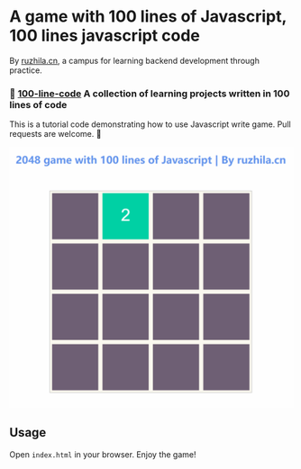 # A game with 100 lines of Javascript, 100 lines javascript code

By [ruzhila.cn](http://ruzhila.cn/?from=github_2048), a campus for learning backend development through practice.

### 🚀 [100-line-code](https://github.com/ruzhila/100-line-code)  A collection of learning projects written in 100 lines of code 


This is a tutorial code demonstrating how to use Javascript write game. Pull requests are welcome. 👏

![game](./game.gif)

## Usage
Open `index.html` in your browser. Enjoy the game!
